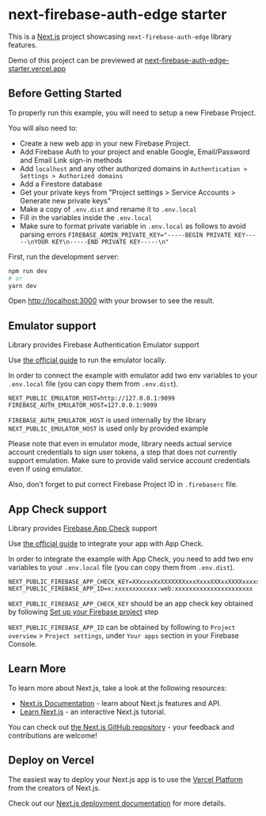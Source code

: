 # next-firebase-auth-edge starter

This is a [Next.js](https://nextjs.org/) project showcasing `next-firebase-auth-edge` library features.

Demo of this project can be previewed at [next-firebase-auth-edge-starter.vercel.app](https://next-firebase-auth-edge-starter.vercel.app)

## Before Getting Started

To properly run this example, you will need to setup a new Firebase Project.

You will also need to:

- Create a new web app in your new Firebase Project.
- Add Firebase Auth to your project and enable Google, Email/Password and Email Link sign-in methods
- Add `localhost` and any other authorized domains in `Authentication > Settings > Authorized domains`
- Add a Firestore database
- Get your private keys from "Project settings > Service Accounts > Generate new private keys"
- Make a copy of `.env.dist` and rename it to `.env.local`
- Fill in the variables inside the `.env.local`
- Make sure to format private variable in `.env.local` as follows to avoid parsing errors `FIREBASE_ADMIN_PRIVATE_KEY="-----BEGIN PRIVATE KEY-----\nYOUR KEY\n-----END PRIVATE KEY-----\n"`

First, run the development server:

```bash
npm run dev
# or
yarn dev
```

Open [http://localhost:3000](http://localhost:3000) with your browser to see the result.

## Emulator support

Library provides Firebase Authentication Emulator support

Use [the official guide](https://firebase.google.com/docs/functions/local-emulator) to run the emulator locally.

In order to connect the example with emulator add two env variables to your `.env.local` file (you can copy them from `.env.dist`).

```shell
NEXT_PUBLIC_EMULATOR_HOST=http://127.0.0.1:9099
FIREBASE_AUTH_EMULATOR_HOST=127.0.0.1:9099
```

`FIREBASE_AUTH_EMULATOR_HOST` is used internally by the library
`NEXT_PUBLIC_EMULATOR_HOST` is used only by provided example

Please note that even in emulator mode, library needs actual service account credentials to sign user tokens, a step that does not currently support emulation. Make sure to provide valid service account credentials even if using emulator.

Also, don't forget to put correct Firebase Project ID in `.firebaserc` file.

## App Check support

Library provides [Firebase App Check](https://firebase.google.com/docs/app-check) support

Use [the official guide](https://firebase.google.com/docs/app-check/web/recaptcha-enterprise-provider) to integrate your app with App Check.

In order to integrate the example with App Check, you need to add two env variables to your `.env.local` file (you can copy them from `.env.dist`).

```shell
NEXT_PUBLIC_FIREBASE_APP_CHECK_KEY=XXxxxxXxXXXXXXXxxxXxxxXXXxxXXXXxxxxxXX_X
NEXT_PUBLIC_FIREBASE_APP_ID=x:xxxxxxxxxxxx:web:xxxxxxxxxxxxxxxxxxxxxx
```

`NEXT_PUBLIC_FIREBASE_APP_CHECK_KEY` should be an app check key obtained by following [Set up your Firebase project](https://firebase.google.com/docs/app-check/web/recaptcha-enterprise-provider#project-setup) step

`NEXT_PUBLIC_FIREBASE_APP_ID` can be obtained by following to `Project overview` > `Project settings`, under `Your apps` section in your Firebase Console.

## Learn More

To learn more about Next.js, take a look at the following resources:

- [Next.js Documentation](https://nextjs.org/docs) - learn about Next.js features and API.
- [Learn Next.js](https://nextjs.org/learn) - an interactive Next.js tutorial.

You can check out [the Next.js GitHub repository](https://github.com/vercel/next.js/) - your feedback and contributions are welcome!

## Deploy on Vercel

The easiest way to deploy your Next.js app is to use the [Vercel Platform](https://vercel.com/new?utm_medium=default-template&filter=next.js&utm_source=create-next-app&utm_campaign=create-next-app-readme) from the creators of Next.js.

Check out our [Next.js deployment documentation](https://nextjs.org/docs/deployment) for more details.
